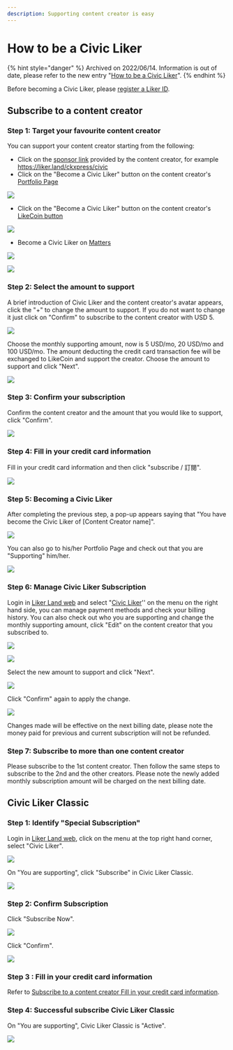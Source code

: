 ```yaml
---
description: Supporting content creator is easy
---
```


# How to be a Civic Liker

{% hint style="danger" %}
Archived on 2022/06/14. Information is out of date, please refer to the new entry "[How to be a Civic Liker](be-a-civic-liker.md)".
{% endhint %}

Before becoming a Civic Liker, please [register a Liker ID](https://docs.like.co/user-guide/liker-id/register).

## Subscribe to a content creator

### Step 1: Target your favourite content creator&#xD;

You can support your content creator starting from the following:

* Click on the [sponsor link](../creatortools/sponsor-link.md) provided by the content creator, for example  [https://liker.land/ckxpress/civic ](https://liker.land/ckxpress/civic)
* Click on the "Become a Civic Liker" button on the content creator's&#x20;  [Portfolio Page](../../../user-guide/creatortools/portfolio-page.md)

![](../../../.gitbook/assets/register-civic-liker-1-en.png)

* Click on the "Become a Civic Liker" button on the content creator's [LikeCoin button](../../../user-guide/creator/)

![](../../../.gitbook/assets/register-civic-liker-2.png)

* Become a Civic Liker on [Matters](https://matters.news/)

![](../../../.gitbook/assets/register-civic-liker-10.png)

![](../../../.gitbook/assets/register-civic-liker-11.png)

### Step 2: Select the amount to support

A brief introduction of Civic Liker and the content creator's avatar appears, click the "+" to change the amount to support. If you do not want to change it just click on "Confirm" to subscribe to the content creator with USD 5.

![](../../../.gitbook/assets/register-civic-liker-3-en.png)

Choose the monthly supporting amount, now is 5 USD/mo, 20 USD/mo and 100 USD/mo.&#x20;The amount deducting the credit card transaction fee will be exchanged to LikeCoin and support the creator. Choose the amount to support and click "Next".

![](../../../.gitbook/assets/register-civic-liker-4-en.png)

### Step 3: Confirm your subscription

Confirm the content creator and the amount that you would like to support, click "Confirm".

![](../../../.gitbook/assets/register-civic-liker-5-en.png)

### Step 4:  Fill in your credit card information

Fill in your credit card information and then click "subscribe / 訂閱".

![](../../../.gitbook/assets/register-civic-liker-6.png)

### Step 5: Becoming a Civic Liker

After completing the previous step, a pop-up appears saying that "You have become the Civic Liker of \[Content Creator name]".

![](../../../.gitbook/assets/register-civic-liker-6point5-en.png)

You can also go to his/her Portfolio Page and check out that you are "Supporting" him/her.

![](../../../.gitbook/assets/register-civic-liker-7-en.png)

### Step 6:  Manage Civic Liker Subscription

Login in [Liker Land web](https://liker.land/) and select "[Civic Liker](https://liker.land/civic/dashboard)'' on the menu on the right hand side, you can manage payment methods and check your billing history. You can also check out who you are supporting and change the monthly supporting amount, click "Edit" on the content creator that you subscribed to.

![](../../../.gitbook/assets/civic-liker-menu-en.png)

![](../../../.gitbook/assets/register-civic-liker-8-en.png)

Select the new amount to support and click "Next".

![](../../../.gitbook/assets/register-civic-liker-9a-en.png)

Click "Confirm" again to apply the change.

![](../../../.gitbook/assets/register-civic-liker-9b-en.png)

Changes made will be effective on the next billing date, please note the money paid for previous and current subscription will not be refunded.

### Step 7: Subscribe to more than one content creator

Please subscribe to the 1st content creator. Then follow the same steps to subscribe to the 2nd and the other creators. Please note the newly added monthly subscription amount will be charged on the next billing date.

## Civic Liker Classic

### Step 1: **Identify** "Special Subscription"

Login in [Liker Land web](https://liker.land/), click on the menu at the top right hand corner, select "Civic Liker".

![](../../../.gitbook/assets/civic-liker-menu-en.png)

On "You are supporting", click "Subscribe" in Civic Liker Classic.

![](../../../.gitbook/assets/subscribe-civic-liker-classic-01-en.png)

### Step 2: Confirm Subscription

Click "Subscribe Now".

![](../../../.gitbook/assets/subscribe-civic-liker-classic-02-en.png)

Click "Confirm".

![](../../../.gitbook/assets/subscribe-civic-liker-classic-03-en.png)

### Step 3  :  Fill in your credit card information

Refer to [Subscribe to a content creator Fill in your credit card information](be-a-civic-liker.md#step-4-fill-in-your-credit-card-information).

### Step 4: Successful subscribe Civic Liker Classic

On "You are supporting", Civic Liker Classic is "Active".

![](../../../.gitbook/assets/subscribe-civic-liker-classic-04-en.png)
